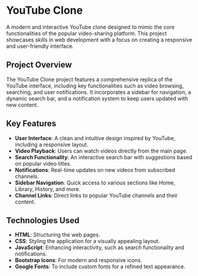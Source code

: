 # YouTube Clone

A modern and interactive YouTube clone designed to mimic the core functionalities of the popular video-sharing platform. This project showcases skills in web development with a focus on creating a responsive and user-friendly interface.

## Project Overview

The YouTube Clone project features a comprehensive replica of the YouTube interface, including key functionalities such as video browsing, searching, and user notifications. It incorporates a sidebar for navigation, a dynamic search bar, and a notification system to keep users updated with new content.

## Key Features

- **User Interface**: A clean and intuitive design inspired by YouTube, including a responsive layout.
- **Video Playback**: Users can watch videos directly from the main page.
- **Search Functionality**: An interactive search bar with suggestions based on popular video titles.
- **Notifications**: Real-time updates on new videos from subscribed channels.
- **Sidebar Navigation**: Quick access to various sections like Home, Library, History, and more.
- **Channel Links**: Direct links to popular YouTube channels and their content.

## Technologies Used

- **HTML**: Structuring the web pages.
- **CSS**: Styling the application for a visually appealing layout.
- **JavaScript**: Enhancing interactivity, such as search functionality and notifications.
- **Bootstrap Icons**: For modern and responsive icons.
- **Google Fonts**: To include custom fonts for a refined text appearance.
